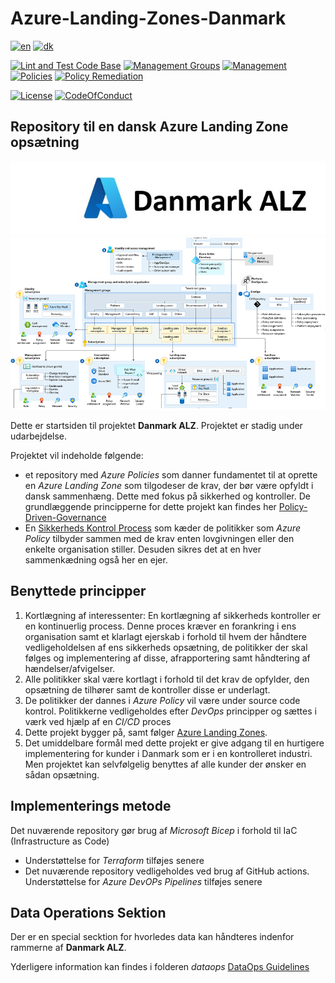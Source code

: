 <!-- spell-checker:locale en,da-DK -->
# Azure-Landing-Zones-Danmark

[![en](https://img.shields.io/badge/lang-en-red.svg)](README.md)
[![dk](https://img.shields.io/badge/lang-da--dk-green.svg)](README.da-dk.md)

[![Lint and Test Code Base](https://github.com/Azure-Landing-Zones-Danmark/Azure-Landing-Zones-Danmark/actions/workflows/linter.yml/badge.svg)](https://github.com/Azure-Landing-Zones-Danmark/Azure-Landing-Zones-Danmark/actions/workflows/linter.yml)
[![Management Groups](https://github.com/Azure-Landing-Zones-Danmark/Azure-Landing-Zones-Danmark/actions/workflows/management-groups.yml/badge.svg)](https://github.com/Azure-Landing-Zones-Danmark/Azure-Landing-Zones-Danmark/actions/workflows/management-groups.yml)
[![Management](https://github.com/Azure-Landing-Zones-Danmark/Azure-Landing-Zones-Danmark/actions/workflows/management.yml/badge.svg)](https://github.com/Azure-Landing-Zones-Danmark/Azure-Landing-Zones-Danmark/actions/workflows/management.yml)
[![Policies](https://github.com/Azure-Landing-Zones-Danmark/Azure-Landing-Zones-Danmark/actions/workflows/policies.yml/badge.svg)](https://github.com/Azure-Landing-Zones-Danmark/Azure-Landing-Zones-Danmark/actions/workflows/policies.yml)
[![Policy Remediation](https://github.com/Azure-Landing-Zones-Danmark/Azure-Landing-Zones-Danmark/actions/workflows/policy-remediation.yml/badge.svg)](https://github.com/Azure-Landing-Zones-Danmark/Azure-Landing-Zones-Danmark/actions/workflows/policy-remediation.yml)

[![License](https://img.shields.io/badge/License-MIT-green)](https://github.com/Azure-Landing-Zones-Danmark/Azure-Landing-Zones-Danmark/blob/main/LICENSE)
[![CodeOfConduct](https://img.shields.io/badge/Code--of--conduct-MS--Open--Source-red)](https://github.com/Azure-Landing-Zones-Danmark/Azure-Landing-Zones-Danmark/blob/main/CODE-OF-CONDUCT.md)

## Repository til en dansk Azure Landing Zone opsætning

![Heading](docs/images/azure-danmark-alz.jpg)
![ALZ](docs/images/Azure-landing-zone.png)

Dette er startsiden til projektet **Danmark ALZ**. Projektet er stadig under udarbejdelse.

Projektet vil indeholde følgende:

- et repository med *Azure Policies* som danner fundamentet til at oprette en *Azure Landing Zone* som tilgodeser de krav, der bør være opfyldt i dansk sammenhæng. Dette med fokus på sikkerhed og kontroller. De grundlæggende principperne for dette projekt kan findes her [Policy-Driven-Governance](https://learn.microsoft.com/en-gb/azure/cloud-adoption-framework/ready/landing-zone/design-principles#policy-driven-governance)
- En [Sikkerheds Kontrol Process](docs/SecurityControlMapping.md) som kæder de politikker som *Azure Policy* tilbyder sammen med de krav enten lovgivningen eller den enkelte organisation stiller. Desuden sikres det at en hver sammenkædning også her en ejer.

## Benyttede principper

1. Kortlægning af interessenter: En kortlægning af sikkerheds kontroller er en kontinuerlig process. Denne proces kræver en forankring i ens organisation samt et klarlagt ejerskab i forhold til hvem der håndtere vedligeholdelsen af ens sikkerheds opsætning, de politikker der skal følges og implementering af disse, afrapportering samt håndtering af hændelser/afvigelser.
1. Alle politikker skal være kortlagt i forhold til det krav de opfylder, den opsætning de tilhører samt de kontroller disse er underlagt.
1. De politikker der dannes i *Azure Policy* vil være under source code kontrol. Politikkerne vedligeholdes efter *DevOps* principper og sættes i værk ved hjælp af en *CI/CD* proces
1. Dette projekt bygger på, samt følger [Azure Landing Zones](https://github.com/Azure/Enterprise-Scale).
1. Det umiddelbare formål med dette projekt er give adgang til en hurtigere implementering for kunder i Danmark som er i en kontrolleret industri. Men projektet kan selvfølgelig benyttes af alle kunder der ønsker en sådan opsætning.

## Implementerings metode

Det nuværende repository gør brug af *Microsoft Bicep* i forhold til IaC (Infrastructure as Code)

- Understøttelse for *Terraform* tilføjes senere
- Det nuværende repository vedligeholdes ved brug af GitHub actions. Understøttelse for *Azure DevOPs Pipelines* tilføjes senere

## Data Operations Sektion

Der er en special secktion for hvorledes data kan håndteres indenfor rammerne af **Danmark ALZ**.

Yderligere information kan findes i folderen *dataops* [DataOps Guidelines](dataops/Readme.da-dk.md)

